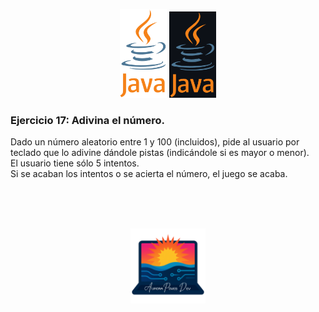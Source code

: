 <p align="center">
  <img src="https://raw.githubusercontent.com/APoves/Java/main/claro.png#gh-light-mode-only" alt="Logo modo claro" width="75">
  <img src="https://raw.githubusercontent.com/APoves/Java/main/oscuro.png#gh-dark-mode-only" alt="Logo modo oscuro" width="75">
</p>


### Ejercicio 17: Adivina el número.

Dado un número aleatorio entre 1 y 100 (incluidos), pide al usuario por teclado que lo adivine dándole pistas (indicándole si es mayor o menor).
<br>
El usuario tiene sólo 5 intentos.
<br>
Si se acaban los intentos o se acierta el número, el juego se acaba.

<br>
<br>
<br>


<p align="center">
<img src="https://github.com/APoves/APoves/blob/main/logo.png" alt="Mi Logo" width="120"/>
</p>
